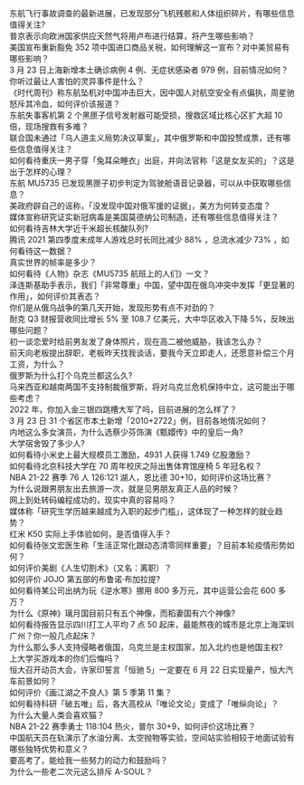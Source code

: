东航飞行事故调查的最新进展，已发现部分飞机残骸和人体组织碎片，有哪些信息值得关注?  
普京表示向欧洲国家供应天然气将用卢布进行结算，将产生哪些影响？  
美国宣布重新豁免 352 项中国进口商品关税，如何理解这一宣布？对中美贸易有哪些影响？  
3 月 23 日上海新增本土确诊病例 4 例、无症状感染者 979 例，目前情况如何？  
你听过最让人害怕的灵异事件是什么？  
《时代周刊》称东航坠机对中国冲击巨大，因中国人对航空安全有点偏执，周星驰怒斥其冷血，如何评价该报道？  
东航失事客机第 2 个黑匣子信号发射器可能受损，搜救区域比核心区扩大超 10 倍，现场搜救有多难？  
联合国未通过「乌人道主义局势决议草案」，其中俄罗斯和中国投赞成票，还有哪些信息值得关注？  
如何看待重庆一男子穿「兔耳朵睡衣」出庭，并向法官称「这是女友买的」？这是出于怎样的心理？  
东航 MU5735 已发现黑匣子初步判定为驾驶舱语音记录器，可以从中获取哪些信息？  
美政府辟自己的谣称，「没发现中国对俄军援的证据」，美方为何转变态度？  
媒体宣称研究证实新冠病毒是美国莫德纳公司制造，还有哪些信息值得关注？  
如何看待吉林大学近千米超长核酸队列?  
腾讯 2021 第四季度未成年人游戏总时长同比减少 88% ，总流水减少 73% ，如何看待这一数据？  
真实世界的帧率是多少？  
如何看待《人物》杂志《MU5735 航班上的人们》一文？  
泽连斯基助手表示，我们「非常尊重」中国，望中国在俄乌冲突中发挥「更显著的作用」，如何评价其表态？  
你们是从俄乌战争的第几天开始，发现形势有点不对劲的？  
耐克 Q3 财报营收同比增长 5% 至 108.7 亿美元，大中华区收入下降 5%，反映出哪些问题？  
初一谈恋爱时给前男友发了身体照片，现在高二被他威胁，我该怎么办？  
前天向老板提出辞职，老板昨天找我谈话，要我今天立即走人，还愿意补偿三个月工资，为什么？  
俄罗斯为什么打个乌克兰都这么久?  
马来西亚和越南两国不支持制裁俄罗斯，将对乌克兰危机保持中立，这可能出于哪些考虑？  
2022 年，你加入金三银四跳槽大军了吗，目前进展的怎么样了？  
3 月 23 日 31 个省区市本土新增「2010+2722」例，目前各地情况如何？  
内地这么多女演员，为什么选蔡少芬饰演《甄嬛传》中的皇后一角?  
大学宿舍毁了多少人?  
如何看待小米史上最大规模员工激励，4931 人获得 1.749 亿股激励？  
如何看待北京科技大学在 70 周年校庆之际出售体育馆座椅 5 年冠名权？  
NBA 21-22 赛季 76 人 126:121 湖人，恩比德 30+10，如何评价这场比赛？  
为什么说跟男朋友出去旅游一次，就是见男朋友真正人品的时候？  
网上到处转码编程成功的，现实中真的容易吗？  
媒体称「研究生学历越来越成为入职的起步门槛」，这体现了一种怎样的就业趋势？  
红米 K50 实际上手体验如何，是否值得入手？  
如何看待张文宏医生称「生活正常化跟动态清零同样重要」？目前本轮疫情形势如何？  
如何评价美剧《人生切割术》（又名：离职）？  
如何评价 JOJO 第五部的布鲁诺·布加拉提?  
如何看待某公司出纳为玩《逆水寒》挪用 800 多万元，其中运营公会花 600 多万？  
为什么《原神》璃月国目前只有五个神像，而稻妻国有六个神像?  
如何看待报告显示四川打工人平均 7 点 50 起床，最能熬夜的城市是北京上海深圳广州？你一般几点起床？  
为什么那么多人支持侵略者俄国，乌克兰是主权国家，加入北约也是他国主权?  
上大学买游戏本的你们后悔吗？  
恒大召开动员大会，许家印誓言「恒驰 5」一定要在 6 月 22 日实现量产，恒大汽车前景如何？  
如何评价《画江湖之不良人》第 5 季第 11 集？  
如何看待科研「破五唯」后，各大高校从「唯论文论」变成了「唯纵向论」？  
为什么大量人类会喜欢猫？  
NBA 21-22 赛季勇士 118:104 热火，普尔 30+9，如何评价这场比赛？  
中国航天员在轨演示了水油分离、太空抛物等实验，空间站实验相较于地面试验有哪些独特优势和意义？  
要高考了，能给我一些努力的动力和鼓励吗？  
为什么一些老二次元这么排斥 A-SOUL？  
